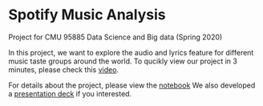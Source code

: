# Spotify Music Analysis

Project for CMU 95885 Data Science and Big data (Spring 2020)

In this project, we want to explore the audio and lyrics feature for different music taste groups around the world. To qucikly view our project in 3 minutes,  please check this [video](https://www.youtube.com/watch?v=SYobkkcSTwM).

For details about the project, please view the [notebook](https://github.com/yuweizhu1993/music_feature_analysis/blob/master/Group_14_project1_final_report.ipynb)
We also developed a [presentation deck](https://github.com/yuweizhu1993/music_feature_analysis/blob/master/Group14_music_analysis_presentation.pdf) if you interested.
